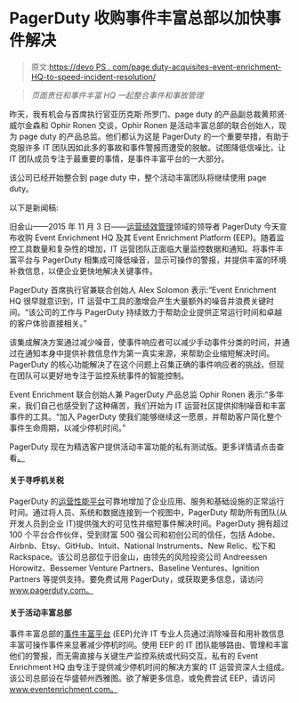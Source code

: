 # PagerDuty 收购事件丰富总部以加快事件解决

> 原文:[https://devo PS . com/page duty-acquisites-event-enrichment-HQ-to-speed-incident-resolution/](https://devops.com/pagerduty-acquires-event-enrichment-hq-to-speed-incident-resolution/)

> *页面责任和事件丰富 HQ 一起整合事件和事故管理*

昨天，我有机会与首席执行官亚历克斯·所罗门、page duty 的产品副总裁黄邦贤·威尔金森和 Ophir Ronen 交谈，Ophir Ronen 是活动丰富总部的联合创始人，现为 page duty 的产品总监。他们都认为这是 PagerDuty 的一个重要举措，有助于克服许多 IT 团队因如此多的事故和事件警报而遭受的脱敏。试图降低信噪比，让 IT 团队成员专注于最重要的事情，是事件丰富平台的一大部分。

该公司已经开始整合到 page duty 中，整个活动丰富团队将继续使用 page duty。

以下是新闻稿:

旧金山——2015 年 11 月 3 日——[运营绩效管理](http://t.sidekickopen26.com/e1t/c/5/f18dQhb0S7lC8dDMPbW2n0x6l2B9nMJW7t5XYg3N1vwHW2zGChn4Xr83dVRJgRK56dRqhf6QrR8802?t=http%3A%2F%2Fwww.pagerduty.com%2F%3Futm_source%3Dpressrelease%26utm_medium%3Dreferral%26utm_campaign%3D092915-userreporting&si=6678322151161856&pi=d84ce8f9-b04d-4b57-b611-def0a561d3eb)领域的领导者 PagerDuty 今天宣布收购 Event Enrichment HQ 及其 Event Enrichment Platform (EEP)。随着监控工具数量和复杂性的增加，IT 运营团队正面临大量监控数据和通知。将事件丰富平台与 PagerDuty 相集成可降低噪音，显示可操作的警报，并提供丰富的环境补救信息，以便企业更快地解决关键事件。

PagerDuty 首席执行官兼联合创始人 Alex Solomon 表示:“Event Enrichment HQ 很早就意识到，IT 运营中工具的激增会产生大量额外的噪音并浪费关键时间。“该公司的工作与 PagerDuty 持续致力于帮助企业提供正常运行时间和卓越的客户体验直接相关。”

该集成解决方案通过减少噪音，使事件响应者可以减少手动事件分类的时间，并通过在通知本身中提供补救信息作为第一真实来源，来帮助企业缩短解决时间。PagerDuty 的核心功能解决了在这个问题上召集正确的事件响应者的挑战，但现在团队可以更好地专注于监控系统事件的智能控制。

Event Enrichment 联合创始人兼 PagerDuty 产品总监 Ophir Ronen 表示:“多年来，我们自己也感受到了这种痛苦，我们开始为 IT 运营社区提供抑制噪音和丰富事件的工具。“加入 PagerDuty 使我们能够继续这一愿景，并帮助客户简化整个事件生命周期，以减少停机时间。”

PagerDuty 现在为精选客户提供活动丰富功能的私有测试版。更多详情请点击查看[。](http://t.sidekickopen26.com/e1t/c/5/f18dQhb0S7lC8dDMPbW2n0x6l2B9nMJW7t5XYg3N1vwHW2zGChn4Xr83dVRJgRK56dRqhf6QrR8802?t=https%3A%2F%2Fwww.pagerduty.com%2Fblog%2Fevent-enrichment-pagerduty-cuts-alert-fatigue%2F&si=6678322151161856&pi=d84ce8f9-b04d-4b57-b611-def0a561d3eb)

#### 关于寻呼机关税

PagerDuty 的[运营性能平台](http://t.sidekickopen26.com/e1t/c/5/f18dQhb0S7lC8dDMPbW2n0x6l2B9nMJW7t5XYg3N1vwHW2zGChn4Xr83dVRJgRK56dRqhf6QrR8802?t=http%3A%2F%2Fwww.pagerduty.com%2F%3Futm_source%3Dpressrelease%26utm_medium%3Dreferral%26utm_campaign%3D092915-userreporting&si=6678322151161856&pi=d84ce8f9-b04d-4b57-b611-def0a561d3eb)可靠地增加了企业应用、服务和基础设施的正常运行时间。通过将人员、系统和数据连接到一个视图中，PagerDuty 帮助所有团队(从开发人员到企业 IT)提供强大的可见性并缩短事件解决时间。PagerDuty 拥有超过 100 个平台合作伙伴，受到财富 500 强公司和初创公司的信任，包括 Adobe、Airbnb、Etsy、GitHub、Intuit、National Instruments、New Relic、松下和 Rackspace。该公司总部位于旧金山，由领先的风险投资公司 Andreessen Horowitz、Bessemer Venture Partners、Baseline Ventures、Ignition Partners 等提供支持。要免费试用 PagerDuty，或获取更多信息，请访问 www.pagerduty.com。

#### 关于活动丰富总部

事件丰富总部的[事件丰富平台](http://t.sidekickopen26.com/e1t/c/5/f18dQhb0S7lC8dDMPbW2n0x6l2B9nMJW7t5XYg3N1vwHW2zGChn4Xr83dVRJgRK56dRqhf6QrR8802?t=https%3A%2F%2Fwww.eventenrichment.com%2F&si=6678322151161856&pi=d84ce8f9-b04d-4b57-b611-def0a561d3eb) (EEP)允许 IT 专业人员通过消除噪音和用补救信息丰富可操作事件来显著减少停机时间。使用 EEP 的 IT 团队能够路由、管理和丰富他们的警报，而无需直接与关键生产监控系统或代码交互。私有的 Event Enrichment HQ 由专注于提供减少停机时间的解决方案的 IT 运营资深人士组成。该公司总部设在华盛顿州西雅图。欲了解更多信息，或免费尝试 EEP，请访问 www.eventenrichment.com。